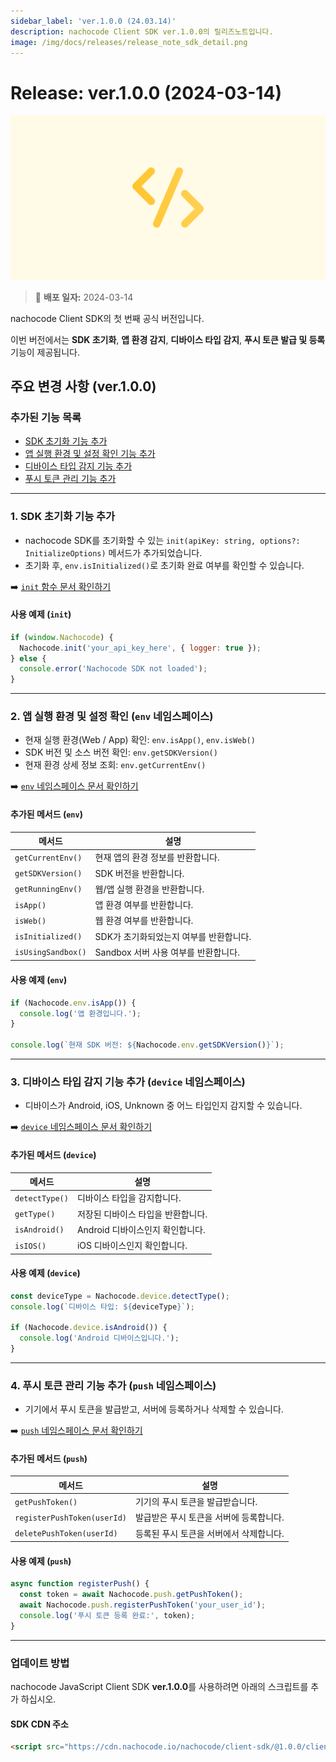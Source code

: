 ```yaml
---
sidebar_label: 'ver.1.0.0 (24.03.14)'
description: nachocode Client SDK ver.1.0.0의 릴리즈노트입니다.
image: /img/docs/releases/release_note_sdk_detail.png
---
```


# Release: ver.1.0.0 (2024-03-14)

![sdk_detail](/img/docs/releases/release_note_sdk_detail.png)

> 🔔 **배포 일자:** 2024-03-14

nachocode Client SDK의 첫 번째 공식 버전입니다.

이번 버전에서는 **SDK 초기화**, **앱 환경 감지**, **디바이스 타입 감지**, **푸시 토큰 발급 및 등록** 기능이 제공됩니다.

## 주요 변경 사항 (ver.1.0.0)

### 추가된 기능 목록

- [SDK 초기화 기능 추가](#1-sdk-초기화-기능-추가)
- [앱 실행 환경 및 설정 확인 기능 추가](#2-앱-실행-환경-및-설정-확인-env-네임스페이스)
- [디바이스 타입 감지 기능 추가](#3-디바이스-타입-감지-기능-추가-device-네임스페이스)
- [푸시 토큰 관리 기능 추가](#4-푸시-토큰-관리-기능-추가-push-네임스페이스)

---

### 1. SDK 초기화 기능 추가

- nachocode SDK를 초기화할 수 있는 `init(apiKey: string, options?: InitializeOptions)` 메서드가 추가되었습니다.
- 초기화 후, `env.isInitialized()`로 초기화 완료 여부를 확인할 수 있습니다.

➡️ [`init` 함수 문서 확인하기](/docs/sdk/getting-started)

#### 사용 예제 (`init`)

```javascript
if (window.Nachocode) {
  Nachocode.init('your_api_key_here', { logger: true });
} else {
  console.error('Nachocode SDK not loaded');
}
```

---

### 2. 앱 실행 환경 및 설정 확인 (`env` 네임스페이스)

- 현재 실행 환경(Web / App) 확인: `env.isApp()`, `env.isWeb()`
- SDK 버전 및 소스 버전 확인: `env.getSDKVersion()`
- 현재 환경 상세 정보 조회: `env.getCurrentEnv()`

➡️ [`env` 네임스페이스 문서 확인하기](/docs/sdk/namespaces/env)

#### 추가된 메서드 (`env`)

| 메서드             | 설명                                    |
| ------------------ | --------------------------------------- |
| `getCurrentEnv()`  | 현재 앱의 환경 정보를 반환합니다.       |
| `getSDKVersion()`  | SDK 버전을 반환합니다.                  |
| `getRunningEnv()`  | 웹/앱 실행 환경을 반환합니다.           |
| `isApp()`          | 앱 환경 여부를 반환합니다.              |
| `isWeb()`          | 웹 환경 여부를 반환합니다.              |
| `isInitialized()`  | SDK가 초기화되었는지 여부를 반환합니다. |
| `isUsingSandbox()` | Sandbox 서버 사용 여부를 반환합니다.    |

#### 사용 예제 (`env`)

```javascript
if (Nachocode.env.isApp()) {
  console.log('앱 환경입니다.');
}

console.log(`현재 SDK 버전: ${Nachocode.env.getSDKVersion()}`);
```

---

### 3. 디바이스 타입 감지 기능 추가 (`device` 네임스페이스)

- 디바이스가 Android, iOS, Unknown 중 어느 타입인지 감지할 수 있습니다.

➡️ [`device` 네임스페이스 문서 확인하기](/docs/sdk/namespaces/device)

#### 추가된 메서드 (`device`)

| 메서드         | 설명                               |
| -------------- | ---------------------------------- |
| `detectType()` | 디바이스 타입을 감지합니다.        |
| `getType()`    | 저장된 디바이스 타입을 반환합니다. |
| `isAndroid()`  | Android 디바이스인지 확인합니다.   |
| `isIOS()`      | iOS 디바이스인지 확인합니다.       |

#### 사용 예제 (`device`)

```javascript
const deviceType = Nachocode.device.detectType();
console.log(`디바이스 타입: ${deviceType}`);

if (Nachocode.device.isAndroid()) {
  console.log('Android 디바이스입니다.');
}
```

---

### 4. 푸시 토큰 관리 기능 추가 (`push` 네임스페이스)

- 기기에서 푸시 토큰을 발급받고, 서버에 등록하거나 삭제할 수 있습니다.

➡️ [`push` 네임스페이스 문서 확인하기](/docs/sdk/namespaces/push)

#### 추가된 메서드 (`push`)

| 메서드                      | 설명                                    |
| --------------------------- | --------------------------------------- |
| `getPushToken()`            | 기기의 푸시 토큰을 발급받습니다.        |
| `registerPushToken(userId)` | 발급받은 푸시 토큰을 서버에 등록합니다. |
| `deletePushToken(userId)`   | 등록된 푸시 토큰을 서버에서 삭제합니다. |

#### 사용 예제 (`push`)

```javascript
async function registerPush() {
  const token = await Nachocode.push.getPushToken();
  await Nachocode.push.registerPushToken('your_user_id');
  console.log('푸시 토큰 등록 완료:', token);
}
```

---

### 업데이트 방법

nachocode JavaScript Client SDK **ver.1.0.0**를 사용하려면 아래의 스크립트를 추가 하십시오.

#### SDK CDN 주소

```html
<script src="https://cdn.nachocode.io/nachocode/client-sdk/@1.0.0/client-sdk.min.js"></script>
```
